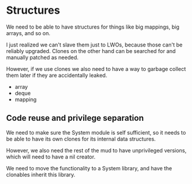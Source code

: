 # Structures

We need to be able to have structures for things like big mappings, big
arrays, and so on.

I just realized we can't slave them just to LWOs, because those can't be
reliably upgraded.  Clones on the other hand can be searched for and
manually patched as needed.

However, if we use clones we also need to have a way to garbage collect
them later if they are accidentally leaked.

* array
* deque
* mapping

## Code reuse and privilege separation

We need to make sure the System module is self sufficient, so it needs to
be able to have its own clones for its internal data structures.

However, we also need the rest of the mud to have unprivileged versions,
which will need to have a nil creator.

We need to move the functionality to a System library, and have the
clonables inherit this library.
